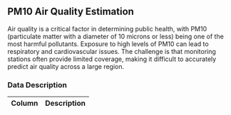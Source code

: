 ## PM10 Air Quality Estimation 
Air quality is a critical factor in determining public health, with PM10 (particulate matter with a diameter of 10 microns or less) being one of the most harmful pollutants. Exposure to high levels of PM10 can lead to respiratory and cardiovascular issues. The challenge is that monitoring stations often provide limited coverage, making it difficult to accurately predict air quality across a large region.

### Data Description
| Column             | Description                                                       |
| -----------------  | ----------------------------------------------------------------- |
